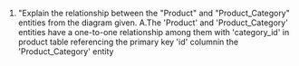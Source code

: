 1.  "Explain the relationship between the "Product" and "Product_Category" entities from the diagram given.
A.The 'Product' and 'Product_Category' entities have a one-to-one relationship among them with 'category_id' in product table referencing the primary key 'id' columnin the 'Product_Category' entity
